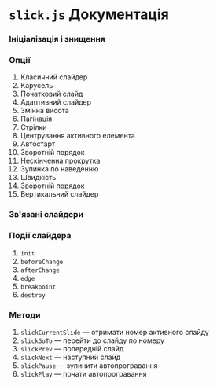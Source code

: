 # `slick.js` Документація
### Ініціалізація і знищення

### Опції
1. Класичний слайдер
1. Карусель
1. Початковий слайд
1. Адаптивний слайдер
1. Змінна висота
1. Пагінація
1. Стрілки
1. Центрування активного елемента
1. Автостарт
1. Зворотній порядок
1. Нескінченна прокрутка
1. Зупинка по наведенню
1. Швидкість
1. Зворотній порядок
1. Вертикальний слайдер

### Зв'язані слайдери
### Події слайдера
1. `init`
1. `beforeChange`
1. `afterChange`
1. `edge`
1. `breakpoint`
1. `destroy`

### Методи
1. `slickCurrentSlide` — отримати номер активного слайду
1. `slickGoTo` — перейти до слайду по номеру
1. `slickPrev` — попередній слайд
1. `slickNext` — наступний слайд
1. `slickPause` — зупинити автопрогравання
1. `slickPlay` — почати автопрогравання
